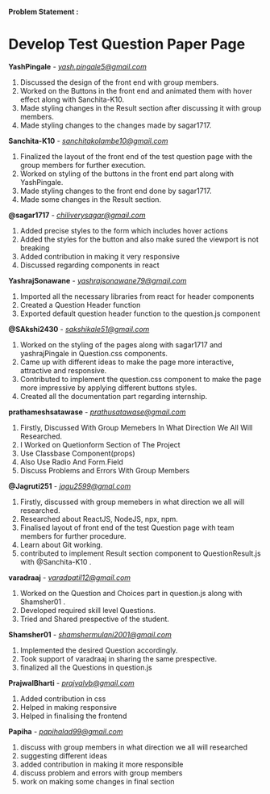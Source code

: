 **Problem Statement :**
# Develop Test Question Paper Page

**YashPingale** - *yash.pingale5@gmail.com*
  1. Discussed the design of the front end with group members.
  2. Worked on the Buttons in the front end and animated them with hover effect along with Sanchita-K10.
  3. Made styling changes in the Result section after discussing it with group members. 
  4. Made styling changes to the changes made by sagar1717.
 
**Sanchita-K10** - *sanchitakolambe10@gmail.com*  
  1. Finalized the layout of the front end of the test question page with the group members for further execution.
  2. Worked on styling of the  buttons in the front end part along with YashPingale.
  3. Made styling changes to the front end done by sagar1717.
  4. Made some changes in the Result section.

**@sagar1717** - *chiliverysagar@gmail.com*
  1. Added precise styles to the form which includes hover actions
  2. Added the styles for the button and also make sured the viewport is not breaking
  3. Added contribution in making it very responsive
  4. Discussed regarding components in react 

**YashrajSonawane** - *yashrajsonawane79@gmail.com*
  1. Imported all the necessary libraries from react for header components
  2. Created a Question Header function
  3. Exported default question header function to the question.js component
  
 **@SAkshi2430** - *sakshikale51@gmail.com*
  1.  Worked on the styling of the pages along with sagar1717 and yashrajPingale in Question.css components.
  2.  Came up with different ideas to make the page more interactive, attractive and responsive.
  3.  Contributed to implement the question.css component to make the page more impressive by applying different buttons styles.
  4.  Created all the documentation part regarding internship.
  
  
**prathameshsatawase** - *prathusatawase@gmail.com*
1. Firstly, Discussed With Group Memebers In What Direction We All Will Researched.
2. I Worked on Quetionform Section of The Project
3. Use Classbase Component(props)
4. Also Use Radio And Form.Field
5. Discuss Problems and Errors With Group Members

**@Jagruti251** - *jagu2599@gmal.com*
 1. Firstly, discussed with group memebers in what direction we all will researched.
 2. Researched about ReactJS, NodeJS, npx, npm.
 3. Finalised layout of front end of the test Question page with team members for further procedure.
 4. Learn about Git working.
 5. contributed to implement Result section component to QuestionResult.js with @Sanchita-K10 .

**varadraaj** - *varadpatil12@gmail.com*
1. Worked on the Question and Choices part in question.js along with Shamsher01 .
2. Developed required skill level Questions.
3. Tried and Shared prespective of the student.

**Shamsher01** - *shamshermulani2001@gmail.com*
1. Implemented the desired Question accordingly.
2. Took support of varadraaj in sharing the same prespective.
3. finalized all the Questions in question.js

**PrajwalBharti** - *prajvalvb@gmail.com*
1. Added contribution in css 
2. Helped in making responsive
3. Helped in finalising the frontend

**Papiha** - *papihalad99@gmail.com*

1. discuss with group members in what direction we all will researched
2. suggesting different ideas
3. added contribution in making it more responsible
4. discuss problem and errors with group members
5. work on making some changes in final section
